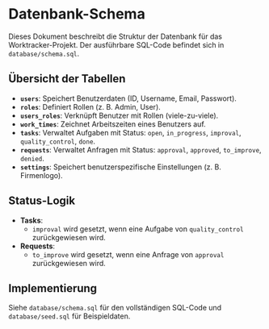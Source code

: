 # Datenbank-Schema

Dieses Dokument beschreibt die Struktur der Datenbank für das Worktracker-Projekt. Der ausführbare SQL-Code befindet sich in `database/schema.sql`.

## Übersicht der Tabellen

- **`users`**: Speichert Benutzerdaten (ID, Username, Email, Passwort).
- **`roles`**: Definiert Rollen (z. B. Admin, User).
- **`users_roles`**: Verknüpft Benutzer mit Rollen (viele-zu-viele).
- **`work_times`**: Zeichnet Arbeitszeiten eines Benutzers auf.
- **`tasks`**: Verwaltet Aufgaben mit Status: `open`, `in_progress`, `improval`, `quality_control`, `done`.
- **`requests`**: Verwaltet Anfragen mit Status: `approval`, `approved`, `to_improve`, `denied`.
- **`settings`**: Speichert benutzerspezifische Einstellungen (z. B. Firmenlogo).

## Status-Logik
- **Tasks**: 
  - `improval` wird gesetzt, wenn eine Aufgabe von `quality_control` zurückgewiesen wird.
- **Requests**: 
  - `to_improve` wird gesetzt, wenn eine Anfrage von `approval` zurückgewiesen wird.

## Implementierung
Siehe `database/schema.sql` für den vollständigen SQL-Code und `database/seed.sql` für Beispieldaten.
